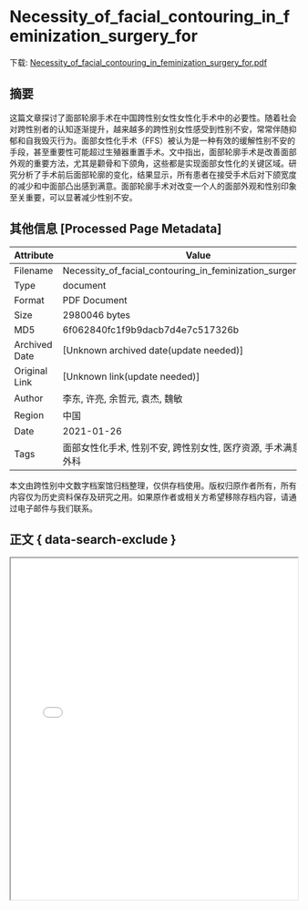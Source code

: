 # Necessity_of_facial_contouring_in_feminization_surgery_for

<!-- tcd_download_link -->
下载: [Necessity_of_facial_contouring_in_feminization_surgery_for.pdf](Necessity_of_facial_contouring_in_feminization_surgery_for.pdf)
<!-- tcd_download_link_end -->

## 摘要

<!-- tcd_abstract -->
这篇文章探讨了面部轮廓手术在中国跨性别女性女性化手术中的必要性。随着社会对跨性别者的认知逐渐提升，越来越多的跨性别女性感受到性别不安，常常伴随抑郁和自我毁灭行为。面部女性化手术（FFS）被认为是一种有效的缓解性别不安的手段，甚至重要性可能超过生殖器重置手术。文中指出，面部轮廓手术是改善面部外观的重要方法，尤其是颧骨和下颌角，这些都是实现面部女性化的关键区域。研究分析了手术前后面部轮廓的变化，结果显示，所有患者在接受手术后对下颌宽度的减少和中面部凸出感到满意。面部轮廓手术对改变一个人的面部外观和性别印象至关重要，可以显著减少性别不安。

<!-- tcd_abstract_end -->

## 其他信息 [Processed Page Metadata]

| Attribute       | Value                                  |
|-----------------|----------------------------------------|
| Filename        | Necessity_of_facial_contouring_in_feminization_surgery_for.pdf                             |
| Type            | document                                 |
| Format          | PDF Document                               |
| Size            | 2980046 bytes                           |
| MD5             | 6f062840fc1f9b9dacb7d4e7c517326b                                  |
| Archived Date   | [Unknown archived date(update needed)]                             |
| Original Link   | [Unknown link(update needed)]                         |
| Author          | 李东, 许亮, 余哲元, 袁杰, 魏敏                               |
| Region          | 中国                               |
| Date            | 2021-01-26                                 |
| Tags            | 面部女性化手术, 性别不安, 跨性别女性, 医疗资源, 手术满意度, 整形外科                                 |

本文由跨性别中文数字档案馆归档整理，仅供存档使用。版权归原作者所有，所有内容仅为历史资料保存及研究之用。如果原作者或相关方希望移除存档内容，请通过电子邮件与我们联系。

## 正文 { data-search-exclude }

<!-- tcd_main_text -->
<iframe src="../Necessity_of_facial_contouring_in_feminization_surgery_for.pdf" width="100%" height="600px">
    <p>无法显示PDF，请下载查看。</p>
</iframe>
<!-- tcd_main_text_end -->

